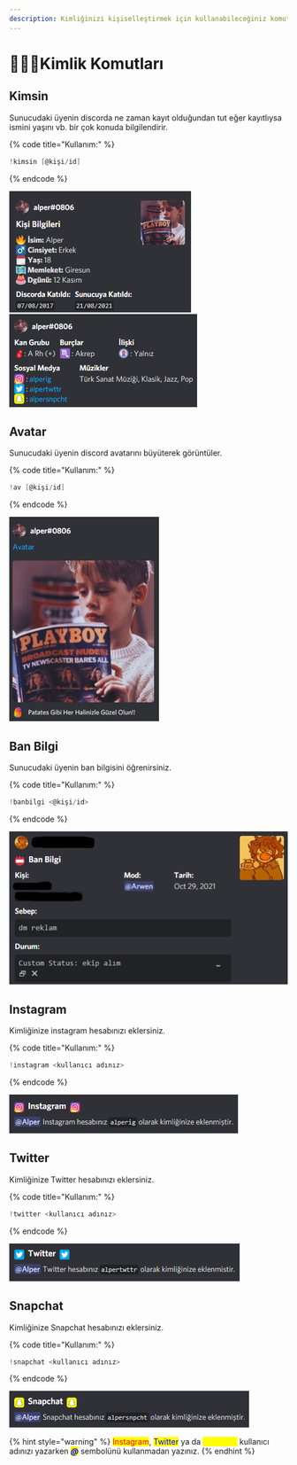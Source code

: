 ```yaml
---
description: Kimliğinizi kişiselleştirmek için kullanabileceğiniz komutlardır.
---
```


# 🕵🏻‍♂️Kimlik Komutları

## Kimsin

Sunucudaki üyenin discorda ne zaman kayıt olduğundan tut eğer kayıtlıysa ismini yaşını vb. bir çok konuda bilgilendirir.

{% code title="Kullanım:" %}
```scala
!kimsin [@kişi/id]
```
{% endcode %}

<div align="left">

<img src="../.gitbook/assets/Screenshot 2021-10-30 191049.png" alt="">

 

<img src="../.gitbook/assets/Screenshot 2021-10-30 191828.png" alt="">

</div>

## Avatar

Sunucudaki üyenin discord avatarını büyüterek görüntüler.

{% code title="Kullanım:" %}
```scala
!av [@kişi/id]
```
{% endcode %}

<div align="left">

<img src="../.gitbook/assets/Screenshot 2021-10-30 192150.png" alt="">

</div>

## Ban Bilgi

Sunucudaki üyenin ban bilgisini öğrenirsiniz.

{% code title="Kullanım:" %}
```scala
!banbilgi <@kişi/id>
```
{% endcode %}

<div align="left">

<img src="../.gitbook/assets/Screenshot 2021-10-30 192504.png" alt="">

</div>

## Instagram

Kimliğinize instagram hesabınızı eklersiniz.

{% code title="Kullanım:" %}
```scala
!instagram <kullanıcı adınız>
```
{% endcode %}

<div align="left">

<img src="../.gitbook/assets/image (22).png" alt="">

</div>

## Twitter

Kimliğinize Twitter hesabınızı eklersiniz.

{% code title="Kullanım:" %}
```scala
!twitter <kullanıcı adınız>
```
{% endcode %}

<div align="left">

<img src="../.gitbook/assets/image (43).png" alt="">

</div>

## Snapchat

Kimliğinize Snapchat hesabınızı eklersiniz.

{% code title="Kullanım:" %}
```scala
!snapchat <kullanıcı adınız>
```
{% endcode %}

<div align="left">

<img src="../.gitbook/assets/image (33).png" alt="">

</div>

{% hint style="warning" %}
<mark style="color:red;">Instagram</mark>, <mark style="color:blue;">Twitter</mark> ya da <mark style="color:yellow;">Snapchat</mark> kullanıcı adınızı yazarken _<mark style="color:blue;">**@**</mark>_ sembolünü kullanmadan yazınız.
{% endhint %}

